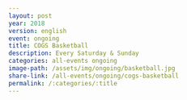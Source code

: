 ```yaml
---
layout: post
year: 2018
version: english
event: ongoing
title: COGS Basketball
description: Every Saturday & Sunday
categories: all-events ongoing
image-path: /assets/img/ongoing/basketball.jpg
share-link: /all-events/ongoing/cogs-basketball
permalink: /:categories/:title
---
```

